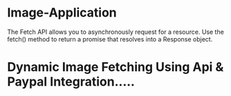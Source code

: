 # Image-Application

The Fetch API allows you to asynchronously request for a resource. Use the fetch() method to return a promise that resolves into a Response object.
# Dynamic Image Fetching Using Api & Paypal Integration.....
